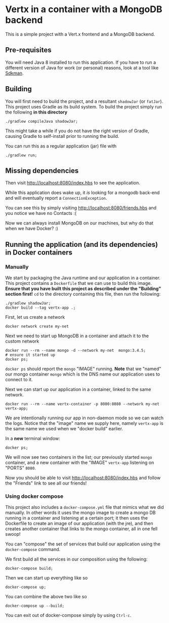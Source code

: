 # Vertx in a container with a MongoDB backend

This is a simple project with a Vert.x frontend and a MongoDB backend.

## Pre-requisites

You will need Java 8 installed to run this application.
If you have to run a different version of Java for work (or personal) reasons, look at a tool like [Sdkman](https://sdkman.io/).

## Building

You will first need to build the project, and a resultant `shadowJar`
(or `fatJar`).
This project uses Gradle as its build system.
To build the project simply run the following **in this directory**

```
./gradlew compileJava shadowJar;
```

This might take a while if you do not have the right version of
Gradle, causing Gradle to self-install prior to running the build.

You can run this as a regular application (jar) file with

``` shell
./gradlew run;
```

## Missing dependencies

Then visit <http://localhost:8080/index.hbs> to see the application.

While this application does wake up, it *is* looking for a mongodb
back-end and will eventually report a `ConnectionException`.

You can see this by simply visiting
<http://localhost:8080/friends.hbs> and you notice we have no Contacts
:(

Now we can always install MongoDB on our machines, but why do that
when we have Docker? :)

## Running the application (and its dependencies) in Docker containers

### Manually

We start by packaging the Java runtime and our application in a
container.
This project contains a `Dockerfile` that we can use to build this
image.
**Ensure that you have built this project as described under the
"Building" section first!**
`cd` to the directory containing this file, then run the following:

```shell
./gradlew shadowJar;
docker build --tag vertx-app .;
```

First, let us create a network

```shell
docker network create my-net
```

Next we need to start up MongoDB in a container and attach it to the custom network

```shell
docker run --rm --name mongo -d --network my-net  mongo:3.4.5;
# ensure it started up
docker ps;
```

`docker ps` should report the `mongo` "IMAGE" running.
**Note** that we "named" our mongo container `mongo` which is the DNS name our application uses to connect to it.

Next we can start up our application in a container, linked to the same network.

```shell
docker run --rm --name vertx-container -p 8080:8080 --network my-net vertx-app;
```

We are intentionally running our app in non-daemon mode so we can
watch the logs.
Notice that the "image" name we supply here, namely `vertx-app` is the
same name we used when we "docker build" earlier.

In a **new** terminal window:

```shell
docker ps;
```

We will now see two containers in the list; our previously started
`mongo` container, and a new container with the "IMAGE" `vertx-app`
listening on "PORTS" `8080`.

Now you should be able to visit <http://localhost:8080/index.hbs> and
follow the "Friends" link to see all our friends!

### Using docker compose

This project also includes a `docker-compose.yml` file that mimics
what we did manually.
In other words it uses the mongo image to create a mongo DB running in
a container and listening at a certain port; it then uses the
Dockerfile to create an image of our application (with the jre), and
then creates another container that links to the mongo container, all
in one fell swoop!

You can "compose" the set of services that build our application using
the `docker-compose` command.

We first build all the services in our composition using the following:

```shell
docker-compose build;
```

Then we can start up everything like so

```shell
docker-compose up;
```

You can combine the above two like so

```shell
docker-compose up --build;
```

You can exit out of docker-compose simply by using `Ctrl-c`.
